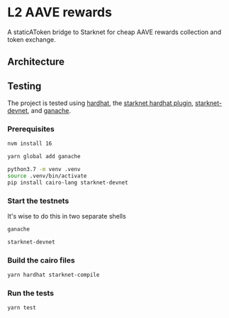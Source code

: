 # L2 AAVE rewards

A staticAToken bridge to Starknet for cheap AAVE rewards collection and token
exchange.

## Architecture

<!-- insert architecture image -->

## Testing

The project is tested using [hardhat](https://hardhat.org/), the [starknet
hardhat plugin](https://github.com/Shard-Labs/starknet-hardhat-plugin),
[starknet-devnet](https://github.com/Shard-Labs/starknet-devnet), and
[ganache](https://trufflesuite.com/ganache/index.html).

### Prerequisites

```bash
nvm install 16

yarn global add ganache

python3.7 -m venv .venv
source .venv/bin/activate
pip install cairo-lang starknet-devnet
```

### Start the testnets

It's wise to do this in two separate shells

```bash
ganache
```

```bash
starknet-devnet
```
### Build the cairo files

```bash
yarn hardhat starknet-compile
```

### Run the tests

```
yarn test
```
